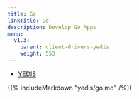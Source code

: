 ```yaml
---
title: Go
linkTitle: Go
description: Develop Go Apps
menu:
  v1.3:
    parent: client-drivers-yedis
    weight: 553
---
```


<ul class="nav nav-tabs nav-tabs-yb">
  <li>
    <a href="#yedis" class="nav-link" id="yedis-tab" data-toggle="tab" role="tab" aria-controls="yedis" aria-selected="false">
      <i class="icon-redis" aria-hidden="true"></i>
      YEDIS
    </a>
  </li>
</ul>

<div class="tab-content">
  <div id="yedis" class="tab-pane fade show active" role="tabpanel" aria-labelledby="yedis-tab">
    {{% includeMarkdown "yedis/go.md" /%}}
  </div>
</div>
